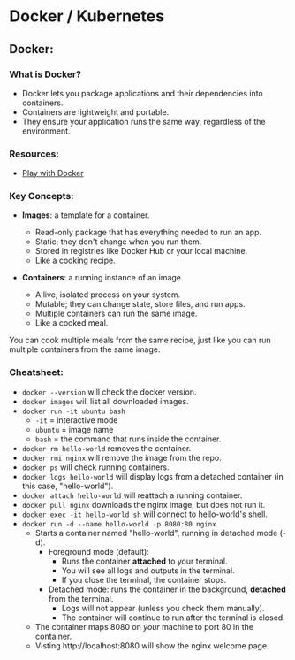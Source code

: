 # Docker / Kubernetes

## Docker:

### What is Docker?
- Docker lets you package applications and their dependencies into containers.
- Containers are lightweight and portable.
- They ensure your application runs the same way, regardless of the environment.

### Resources: 
- [Play with Docker](https://www.docker.com/play-with-docker/)

### Key Concepts:
- **Images**: a template for a container.
  - Read-only package that has everything needed to run an app.
  - Static; they don't change when you run them.
  - Stored in registries like Docker Hub or your local machine.
  - Like a cooking recipe.

- **Containers**: a running instance of an image.
  - A live, isolated process on your system.
  - Mutable; they can change state, store files, and run apps.
  - Multiple containers can run the same image.
  - Like a cooked meal.

You can cook multiple meals from the same recipe, just like you can run multiple containers from the same image.

### Cheatsheet:
- ```docker --version``` will check the docker version.
- ```docker images``` will list all downloaded images.
- ```docker run -it ubuntu bash```
  - ```-it``` = interactive mode
  - ```ubuntu``` = image name
  - ```bash``` = the command that runs inside the container.
- ```docker rm hello-world``` removes the container.
- ```docker rmi nginx``` will remove the image from the repo.
- ```docker ps``` will check running containers.
- ```docker logs hello-world``` will display logs from a detached container (in this case, "hello-world").
- ```docker attach hello-world``` will reattach a running container.
- ```docker pull nginx``` downloads the nginx image, but does not run it.
- ```docker exec -it hello-world sh``` will connect to hello-world's shell.
- ```docker run -d --name hello-world -p 8080:80 nginx```
  - Starts a container named "hello-world", running in detached mode (-d).
    - Foreground mode (default):
      - Runs the container **attached** to your terminal.
      - You will see all logs and outputs in the terminal.
      - If you close the terminal, the container stops.
    - Detached mode: runs the container in the background, **detached** from the terminal.
      - Logs will not appear (unless you check them manually).
      - The container will continue to run after the terminal is closed.
  - The container maps 8080 on *your* machine to port 80 in the container.
  - Visting http://localhost:8080 will show the nginx welcome page.
